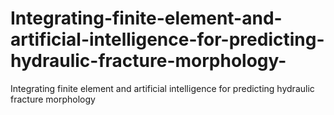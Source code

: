 # Integrating-finite-element-and-artificial-intelligence-for-predicting-hydraulic-fracture-morphology-
Integrating finite element and artificial intelligence for predicting hydraulic fracture morphology 
